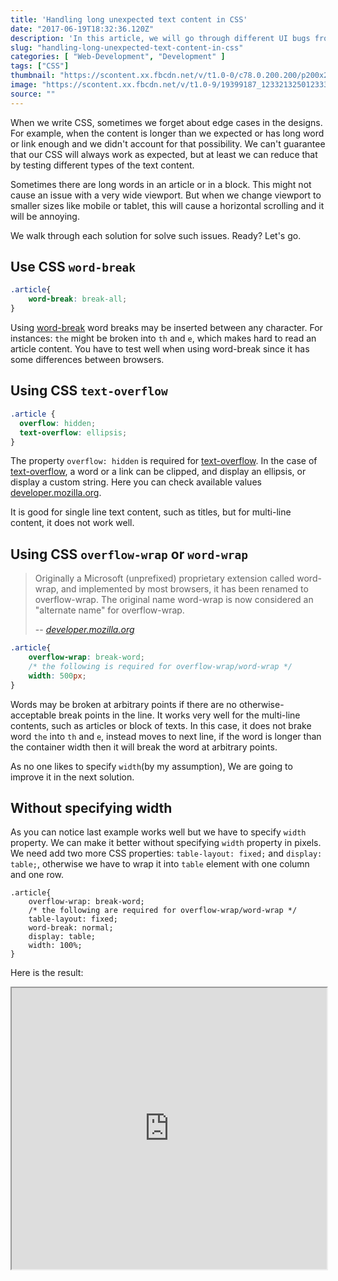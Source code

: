 ```yaml
---
title: 'Handling long unexpected text content in CSS'
date: "2017-06-19T18:32:36.120Z"
description: 'In this article, we will go through different UI bugs from real-world examples websites so we can consider for them from the beginning.'
slug: "handling-long-unexpected-text-content-in-css"
categories: [ "Web-Development", "Development" ]
tags: ["CSS"]
thumbnail: "https://scontent.xx.fbcdn.net/v/t1.0-0/c78.0.200.200/p200x200/19399187_1233213250123336_206476419801076325_n.jpg?oh=7b977c5dc6be37a6e3f7e6a1e5489081&oe=59D251E8"
image: "https://scontent.xx.fbcdn.net/v/t1.0-9/19399187_1233213250123336_206476419801076325_n.jpg?oh=4e39a538dc47d7e40992d6527b02e24c&oe=59E9C846"
source: ""
---
```


When we write CSS, sometimes we forget about edge cases in the designs. For example, when the content is longer than we expected or has long word or link enough and we didn't account for that possibility. We can't guarantee that our CSS will always work as expected, but at least we can reduce that by testing different types of the text content.

Sometimes there are long words in an article or in a block. This might not cause an issue with a very wide viewport. But when we change viewport to smaller sizes like mobile or tablet, this will cause a horizontal scrolling and it will be annoying.

We walk through each solution for solve such issues. Ready? Let's go.

## Use CSS `word-break`

```css
.article{
    word-break: break-all;
}
```

Using [word-break](https://developer.mozilla.org/en-US/docs/Web/CSS/word-break) word breaks may be inserted between any character. For instances: `the` might be broken into `th` and `e`, which makes hard to read an article content. You have to test well when using word-break since it has some differences between browsers. 

## Using CSS `text-overflow`

```css
.article {
  overflow: hidden;
  text-overflow: ellipsis;
}
```
The property `overflow: hidden` is required for [text-overflow](https://developer.mozilla.org/en-US/docs/Web/CSS/text-overflow).
In the case of [text-overflow](https://developer.mozilla.org/en-US/docs/Web/CSS/text-overflow), a word or a link can be clipped, and display an ellipsis, or display a custom string. Here you can check available values [developer.mozilla.org](https://developer.mozilla.org/en-US/docs/Web/CSS/text-overflow).

It is good for single line text content, such as titles, but for multi-line content, it does not work well.

## Using CSS `overflow-wrap` or `word-wrap`

> Originally a Microsoft (unprefixed) proprietary extension called word-wrap, and implemented by most 
> browsers, it has been renamed to overflow-wrap. The original name word-wrap is now considered an 
> "alternate name" for overflow-wrap.
>
> -- <cite>[developer.mozilla.org](https://developer.mozilla.org/en-US/docs/Web/CSS/overflow-wrap)</cite>

```css
.article{
    overflow-wrap: break-word;
    /* the following is required for overflow-wrap/word-wrap */
    width: 500px;
}
```

Words may be broken at arbitrary points if there are no otherwise-acceptable break points in the line. It works very well for the multi-line contents, such as articles or block of texts. In this case, it does not brake word `the` into `th` and `e`, instead moves to next line, if the word is longer than the container width then it will break the word at arbitrary points.

As no one likes to specify `width`(by my assumption), We are going to improve it in the next solution.

## Without specifying width

As you can notice last example works well but we have to specify `width` property.
We can make it better without specifying `width` property in pixels.
We need add two more CSS properties: `table-layout: fixed;` and `display: table;`,
otherwise we have to wrap it into `table` element with one column and one row.

```
.article{
    overflow-wrap: break-word;
    /* the following are required for overflow-wrap/word-wrap */
    table-layout: fixed;
    word-break: normal;
    display: table;
    width: 100%;
}
```

Here is the result:

<iframe src="http://jsfiddle.net/Mirodil/qc38ky3v/embedded/result,html,css/" width="100%" height="450">
</iframe>

